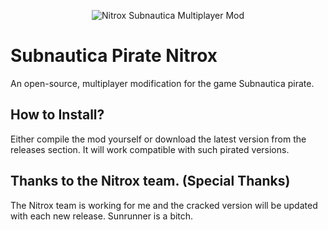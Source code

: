 <p align="center">
    <img src="https://i.imgur.com/ofnNX5z.gif" alt="Nitrox Subnautica Multiplayer Mod" />
</p>

# Subnautica Pirate Nitrox
An open-source, multiplayer modification for the game Subnautica pirate.

## How to Install?

Either compile the mod yourself or download the latest version from the releases section. It will work compatible with such pirated versions.

## Thanks to the Nitrox team. (Special Thanks)

The Nitrox team is working for me and the cracked version will be updated with each new release. Sunrunner is a bitch.
